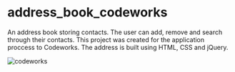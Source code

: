 # address_book_codeworks
An address book storing contacts. The user can add, remove and search through their contacts. 
This project was created for the application proccess to Codeworks. 
The address is built using HTML, CSS and jQuery. 

![codeworks](https://mliv6plxtvjb.i.optimole.com/ZgNWX2w-y_0xexpj/w:auto/h:auto/q:auto/https://codeworks.me/wp-content/uploads/2019/07/logo-horizontal-orange.svg)
